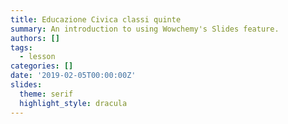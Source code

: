 ```yaml
---
title: Educazione Civica classi quinte
summary: An introduction to using Wowchemy's Slides feature.
authors: []
tags:
  - lesson
categories: []
date: '2019-02-05T00:00:00Z'
slides:
  theme: serif
  highlight_style: dracula
---
```



